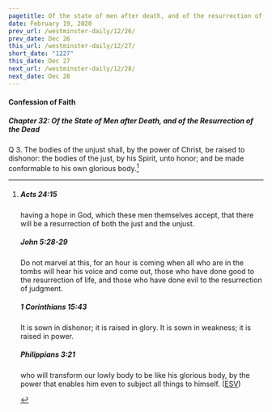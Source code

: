 ```yaml
---
pagetitle: Of the state of men after death, and of the resurrection of the dead, part 3
date: February 19, 2020
prev_url: /westminster-daily/12/26/
prev_date: Dec 26
this_url: /westminster-daily/12/27/
short_date: "1227"
this_date: Dec 27
next_url: /westminster-daily/12/28/
next_date: Dec 28
---
```


#### Confession of Faith

##### Chapter 32: Of the State of Men after Death, and of the Resurrection of the Dead

<span class="q">Q 3.</span> The bodies of the unjust shall, by the power of Christ, be raised to dishonor: the bodies of the just, by his Spirit, unto honor; and be made conformable to his own glorious body.[^fnref:wcf1]

[^fnref:wcf1]: <div class="esv"><h5>Acts 24:15</h5> <div class="esv-text"><p id="p44024015.01-1">having a hope in God, which these men themselves accept, that there will be a resurrection of both the just and the unjust.</p> </div><h5>John 5:28-29</h5> <div class="esv-text"><p id="p43005028.01-2"><span class="woc">Do not marvel at this, for an hour is coming when all who are in the tombs will hear his voice</span> <span class="woc">and come out, those who have done good to the resurrection of life, and those who have done evil to the resurrection of judgment.</span></p> </div><h5>1 Corinthians 15:43</h5> <div class="esv-text"><p id="p46015043.01-3">It is sown in dishonor; it is raised in glory. It is sown in weakness; it is raised in power.</p> </div><h5>Philippians 3:21</h5> <div class="esv-text"><p id="p50003021.01-4">who will transform our lowly body to be like his glorious body, by the power that enables him even to subject all things to himself.  (<a href="http://www.esv.org" class="copyright">ESV</a>)</p> </div> </div>

